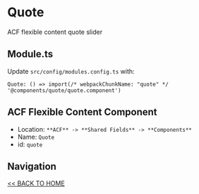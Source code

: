 # Quote

ACF flexible content quote slider

## Module.ts

Update `src/config/modules.config.ts` with:

`Quote: () => import(/* webpackChunkName: "quote" */ '@components/quote/quote.component')`

## ACF Flexible Content Component

- Location: `**ACF** -> **Shared Fields** -> **Components**`
- Name: `Quote`
- id: `quote`

## Navigation

[<< BACK TO HOME](../README.md)
